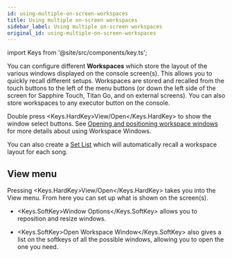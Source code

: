 ```yaml
---
id: using-multiple-on-screen-workspaces
title: Using multiple on-screen workspaces
sidebar_label: Using multiple on-screen workspaces
original_id: using-multiple-on-screen-workspaces
---
```


import Keys from '@site/src/components/key.ts';

You can configure different <strong>Workspaces</strong> which store the layout of
the various windows displayed on the console screen(s). This allows you to quickly recall
different setups. Workspaces are stored and recalled from the touch
buttons to the left of the menu buttons (or down the left side of the screen
for Sapphire Touch, Titan Go, and on external screens). You can also store workspaces
to any executor button on the console.

Double press <Keys.HardKey>View/Open</Keys.HardKey> to show the window select buttons. See
[Opening and positioning workspace windows](../titan-basics/workspace-windows.md#opening-and-positioning-workspace-windows)
for more details about using Workspace Windows.

You can also create a [Set List](../running-the-show/set-list-window.md) which will automatically recall a
workspace layout for each song.

View menu
---------

Pressing <Keys.HardKey>View/Open</Keys.HardKey> takes you into the View menu. From here you can
set up what is shown on the screen(s).

-   <Keys.SoftKey>Window Options</Keys.SoftKey> allows you to reposition and resize windows.

-   <Keys.SoftKey>Open Workspace Window</Keys.SoftKey> also gives a list on the softkeys of all the
    possible windows, allowing you to open the one you need.
	



